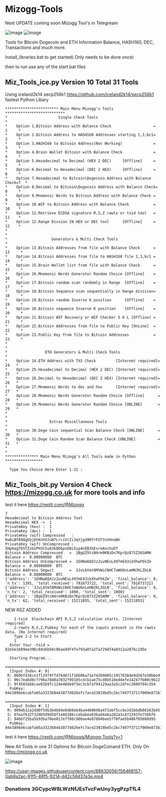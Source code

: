 # Mizogg-Tools

Next UPDATE coming soon Mizogg Tool's in Telegream

![image](https://user-images.githubusercontent.com/88630056/169119186-1f287adb-a688-4c99-a941-03e6f0eae634.png)
![image](https://user-images.githubusercontent.com/88630056/169120062-582ea1d9-c479-4234-87de-4550344bfce9.png)


Tools for Bitcoin Dogecoin and ETH Information Balance, HASH160, DEC, Transactions and much more.

Install_libraries.bat to get started( Only needs to be done once)

then to run use any of the start.bat files

## Miz_Tools_ice.py Version 10 Total 31 Tools

Using iceland2k14 secp256k1 https://github.com/iceland2k14/secp256k1  fastest Python Libary

    ************************ Main Menu Mizogg's Tools ***************************
    *                       Single Check Tools                                  *
    *    Option 1.Bitcoin Address with Balance Check                   =  1     *
    *    Option 2.Bitcoin Address to HASH160 Addresses starting 1,3,bc1=  2     *
    *    Option 3.HASH160 to Bitcoin Address(Not Working)              =  3     *
    *    Option 4.Brain Wallet Bitcoin with Balance Check              =  4     *
    *    Option 5.Hexadecimal to Decimal (HEX 2 DEC)     [Offline]     =  5     *
    *    Option 6.Decimal to Hexadecimal (DEC 2 HEX)     [Offline]     =  6     *
    *    Option 7.Hexadecimal to Bitcoin\Dogecoin Address with Balance Check=7  *
    *    Option 8.Decimal to Bitcoin\Dogecoin Address with Balance Check= 8     *
    *    Option 9.Mnemonic Words to Bitcoin Address with Balance Check =  9     *
    *    Option 10.WIF to Bitcoin Address with Balance Check           =  10    *
    *    Option 11.Retrieve ECDSA signature R,S,Z rawtx or txid tool   =  11    *
    *    Option 12.Range Divsion IN HEX or DEC tool      [Offline]     =  12    *
    *                                                                           *
    *                    Generators & Multi Check Tools                         *
    *    Option 13.Bitcoin Addresses from file with Balance Check      = 13     *
    *    Option 14.Bitcoin Addresses from file to HASH160 file 1,3,bc1 = 14     *
    *    Option 15.Brain Wallet list from file with Balance Check      = 15     *
    *    Option 16.Mnemonic Words Generator Random Choice [Offline]    = 16     *
    *    Option 17.Bitcoin random scan randomly in Range  [Offline]    = 17     *
    *    Option 18.Bitcoin Sequence scan sequentially in Range division= 18     *
    *    Option 19.Bitcoin random Inverse K position      [Offline]    = 19     *
    *    Option 20.Bitcoin sequence Inverse K position    [Offline]    = 20     *
    *    Option 21.Bitcoin WIF Recovery or WIF Checker 5 K L [Offline] = 21     *
    *    Option 22.Bitcoin Addresses from file to Public Key [OnLine]  = 22     *
    *    Option 23.Public Key from file to Bitcoin Addresses           = 23     *
    *                                                                           *
    *                 ETH Generators & Multi Check Tools                        *
    *    Option 24.ETH Address with TXS Check         [Internet required]= 24   *
    *    Option 25.Hexadecimal to Decimal (HEX 2 DEC) [Internet required]= 25   *
    *    Option 26.Decimal to Hexadecimal (DEC 2 HEX) [Internet required]= 26   *
    *    Option 27.Mnemonic Words to dec and hex      [Internet required]= 27   *
    *    Option 28.Mnemonic Words Generator Random Choice [Offline]      = 28   *
    *    Option 29.Mnemonic Words Generator Random Choice [ONLINE]       = 29   *
    *                                                                           *
    *                   Extras Miscellaneous Tools                              *
    *    Option 30.Doge Coin sequential Scan Balance Check [ONLINE]      = 30   *
    *    Option 31.Doge Coin Random Scan Balance Check [ONLINE]          = 31   *
    *                                                                           *
    *************** Main Menu Mizogg's All Tools made in Python *****************

      Type You Choice Here Enter 1-31 : 
     
## Miz_Tools_bit.py Version 4  Check https://mizogg.co.uk for more tools and info

test it here https://replit.com/@Mizogg

    7
    Hexadecimal to Bitcoin Address Tool
    Hexadecimal HEX ->  1
    PrivateKey (hex) :  1
    PrivateKey (dec) :  1
    PrivateKey (wif) Compressed   :  KwDiBf89QgGbjEhKnhXJuH7LrciVrZi3qYjgd9M7rFU73sVHnoWn
    PrivateKey (wif) UnCompressed :  5HpHagT65TZzG1PH3CSu63k8DbpvD8s5ip4nEB3kEsreAnchuDf
    Bitcoin Address Compressed   =  1BgGZ9tcN4rm9KBzDn7KprQz87SZ26SAMH     Balance =  0.00000000  BTC
    Bitcoin Address UnCompressed =  1EHNa6Q4Jz2uvNExL497mE43ikXhwF6kZm     Balance =  0.00000000  BTC
    Bitcoin Address Segwit       =  3JvL6Ymt8MVWiCNHC7oWU6nLeHNJKLZGLN     Balance =  0.00000000  BTC
    {'address': '1EHNa6Q4Jz2uvNExL497mE43ikXhwF6kZm', 'final_balance': 0, 'n_tx': 1391, 'total_received': 781873722, 'total_sent': 781873722}
    {'address': '3JvL6Ymt8MVWiCNHC7oWU6nLeHNJKLZGLN', 'final_balance': 0, 'n_tx': 2, 'total_received': 1000, 'total_sent': 1000}
    {'address': '1BgGZ9tcN4rm9KBzDn7KprQz87SZ26SAMH', 'final_balance': 0, 'n_tx': 62, 'total_received': 15211855, 'total_sent': 15211855}
    
NEW RSZ ADDED

        1-txid  blockchain API R,S,Z calculation starts. [Internet required]
        2-rawtx R,S,Z,Pubkey for each of the inputs present in the rawtx data. [No Internet required]
        Type 1-2 to Start
        1
      Enter Your -txid = 82e5e1689ee396c8416b94c86aed9f4fe793a0fa2fa729df4a8312a287bc2d5e

      Starting Program...
      ======================================================================
      [Input Index #: 0]
     R: 009bf436ce1f12979ff47b4671f16b06a71e74269005c19178384e9d267e50bbe9
     S: 00c7eabd8cf796a78d8a7032f99105cdcb1ae75cd8b518ed4efe14247fb00c9622
     Z: 9f4503ab6cae01b9fc124e40de9f3ec3cb7a794129aa3a5c2dfec3809f04c354
      PubKey: 04e3896e6cabfa05a332368443877d826efc7ace23019bd5c2bc7497f3711f009e873b1fcc03222f118a6ff696efa9ec9bb3678447aae159491c75468dcc245a6c
      ======================================================================
      [Input Index #: 1]
     R: 0094b12a2dd0f59b3b4b84e6db0eb4ba4460696a4f3abf5cc6e241bbdb08163b45
     S: 07eaf632f320b5d9d58f1e8d186ccebabea93bad4a6a282a3c472393fe756bfb
     Z: 94bbf25ba5b93ba78ee017eff80c986ee4e87804bee5770fae5b486f05608d95
      PubKey: 04e3896e6cabfa05a332368443877d826efc7ace23019bd5c2bc7497f3711f009e873b1fcc03222f118a6ff696efa9ec9bb3678447aae159491c75468dcc245a6c

test it here https://replit.com/@Mizogg/Mizogg-Tools?v=1

New All Tools in one 31 Options for Bitcoin DogeCoinand ETH. Only On https://mizogg.co.uk

![image](https://user-images.githubusercontent.com/88630056/156468112-201daba9-dc05-4179-9286-8f5996e5f19b.png)

https://user-images.githubusercontent.com/88630056/156468157-0ab9a2ac-91f5-48f5-9214-d42c56d37a3e.mp4

### Donations 3GCypcW8LWzNfJEsTvcFwUny3ygPzpTfL4
